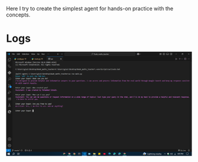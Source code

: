 Here I try to create the simplest agent for hands-on practice with the concepts.    

# Logs
![image](FAq.png)

